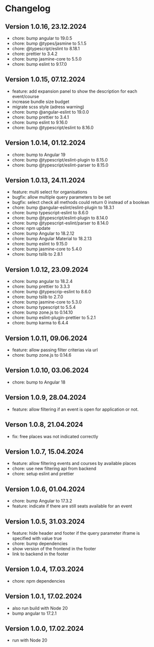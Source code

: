# Changelog

## Version 1.0.16, 23.12.2024

- chore: bump angular to 19.0.5
- chore: bump @types/jasmine to 5.1.5
- chore: @typescript/eslint to 8.18.1
- chore: prettier to 3.4.2
- chore: bump jasmine-core to 5.5.0
- chore: bump eslint to 9.17.0

## Version 1.0.15, 07.12.2024

- feature: add expansion panel to show the description for each event/course
- increase bundle size budget
- migrate scss style (adress warning)
- chore: bump @angular-eslint to 19.0.0
- chore: bump prettier to 3.4.1
- chore: bump eslint to 9.16.0
- chore: bump @typescript/eslint to 8.16.0

## Version 1.0.14, 01.12.2024

- chore: bump to Angular 19
- chore: bump @typescript/eslint-plugin to 8.15.0
- chore: bump @typescript/eslint-parser to 8.15.0

## Version 1.0.13, 24.11.2024

- feature: multi select for organisations
- bugfix: allow multiple query parameters to be set
- bugfix: select check all methods could return 0 instead of a boolean
- chore: bump @angular-eslint/eslint-plugin to 18.3.1
- chore: bump typescript-eslint to 8.6.0
- chore: bump @typescript/eslint-plugin to 8.14.0
- chore: bump @typescript-eslint/parser to 8.14.0
- chore: npm update
- chore: bump Angular to 18.2.12
- chore: bump Angular Material to 18.2.13
- chore: bump eslint to 9.15.0
- chore: bump jasmine-core to 5.4.0
- chore: bump tslib to 2.8.1

## Version 1.0.12, 23.09.2024

- chore: bump angular to 18.2.4
- chore: bump prettier to 3.3.3
- chore: bump @typescrip-eslint to 8.6.0
- chore: bump tslib to 2.7.0
- chore: bump jasmine-core to 5.3.0
- chore: bump typescript to 5.5.4
- chore: bump zone.js to 0.14.10
- chore: bump eslint-plugin-prettier to 5.2.1
- chore: bump karma to 6.4.4

## Version 1.0.11, 09.06.2024

- feature: allow passing filter criterias via url
- chore: bump zone.js to 0.14.6

## Version 1.0.10, 03.06.2024

- chore: bump to Angular 18

## Version 1.0.9, 28.04.2024

- feature: allow filtering if an event is open for application or not.

## Verson 1.0.8, 21.04.2024

- fix: free places was not indicated correctly

## Version 1.0.7, 15.04.2024

- feature: allow filtering events and courses by available places
- chore: use new filtering api from backend
- chore: setup eslint and prettier

## Version 1.0.6, 01.04.2024

- chore: bump Angular to 17.3.2
- feature: indicate if there are still seats available for an event

## Version 1.0.5, 31.03.2024

- feature: hide header and footer if the query parameter iframe is specified with value true
- chore: bump dependencies
- show version of the frontend in the footer
- link to backend in the footer

## Version 1.0.4, 17.03.2024

- chore: npm dependencies

## Version 1.0.1, 17.02.2024

- also run build with Node 20
- bump angular to 17.2.1

## Version 1.0.0, 17.02.2024

- run with Node 20
